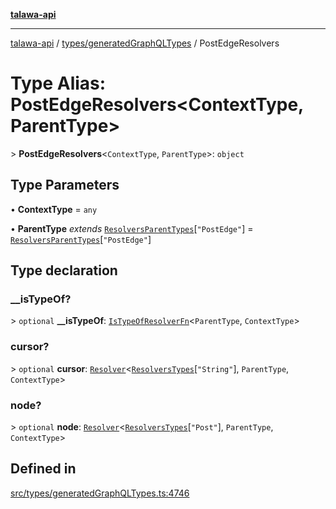 [**talawa-api**](../../../README.md)

***

[talawa-api](../../../modules.md) / [types/generatedGraphQLTypes](../README.md) / PostEdgeResolvers

# Type Alias: PostEdgeResolvers\<ContextType, ParentType\>

\> **PostEdgeResolvers**\<`ContextType`, `ParentType`\>: `object`

## Type Parameters

• **ContextType** = `any`

• **ParentType** *extends* [`ResolversParentTypes`](ResolversParentTypes.md)\[`"PostEdge"`\] = [`ResolversParentTypes`](ResolversParentTypes.md)\[`"PostEdge"`\]

## Type declaration

### \_\_isTypeOf?

\> `optional` **\_\_isTypeOf**: [`IsTypeOfResolverFn`](IsTypeOfResolverFn.md)\<`ParentType`, `ContextType`\>

### cursor?

\> `optional` **cursor**: [`Resolver`](Resolver.md)\<[`ResolversTypes`](ResolversTypes.md)\[`"String"`\], `ParentType`, `ContextType`\>

### node?

\> `optional` **node**: [`Resolver`](Resolver.md)\<[`ResolversTypes`](ResolversTypes.md)\[`"Post"`\], `ParentType`, `ContextType`\>

## Defined in

[src/types/generatedGraphQLTypes.ts:4746](https://github.com/PalisadoesFoundation/talawa-api/blob/5c5b29a0ea487bda8306089fe128f43f3be29f94/src/types/generatedGraphQLTypes.ts#L4746)
